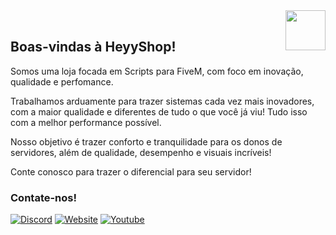 <img align="right" width="64" height="64" src="https://github.com/user-attachments/assets/55eb05e9-5635-4a4c-833e-9df07a553757" />
&nbsp;

## Boas-vindas à HeyyShop!
Somos uma loja focada em Scripts para FiveM, com foco em inovação, qualidade e perfomance.

Trabalhamos arduamente para trazer sistemas cada vez mais inovadores, com a maior qualidade e diferentes de tudo o que você já viu! Tudo isso com a melhor performance possível.

Nosso objetivo é trazer conforto e tranquilidade para os donos de servidores, além de qualidade, desempenho e visuais incríveis!

Conte conosco para trazer o diferencial para seu servidor!

### Contate-nos!
[![Discord](https://img.shields.io/badge/Discord-5865F2?style=for-the-badge&logo=discord&logoColor=white)](https://heyyshop.com.br/discord)
[![Website](https://img.shields.io/badge/heyyshop.com.br-202020?style=for-the-badge&logo=About.me&logoColor=white)](https://heyyshop.com.br/)
[![Youtube](https://img.shields.io/badge/YouTube-FF0000?style=for-the-badge&logo=youtube&logoColor=white)](https://youtube.com/@heyyczer)
